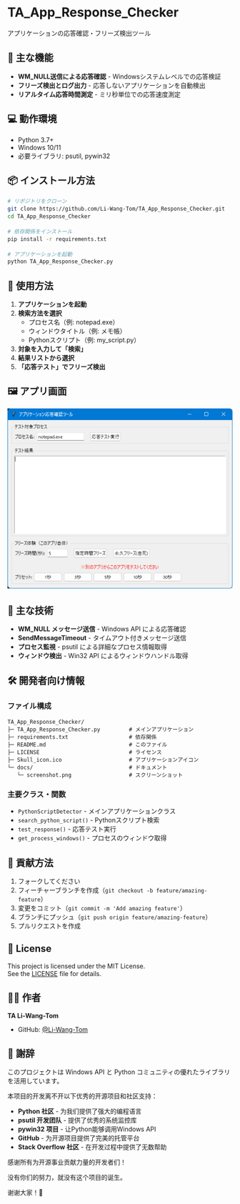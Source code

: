 # TA_App_Response_Checker

アプリケーションの応答確認・フリーズ検出ツール

## 🧩 主な機能

- **WM_NULL送信による応答確認** - Windowsシステムレベルでの応答検証
- **フリーズ検出とログ出力** - 応答しないアプリケーションを自動検出
- **リアルタイム応答時間測定** - ミリ秒単位での応答速度測定

## 💻 動作環境

- Python 3.7+
- Windows 10/11
- 必要ライブラリ: psutil, pywin32

## 📦 インストール方法

```bash
# リポジトリをクローン
git clone https://github.com/Li-Wang-Tom/TA_App_Response_Checker.git
cd TA_App_Response_Checker

# 依存関係をインストール
pip install -r requirements.txt

# アプリケーションを起動
python TA_App_Response_Checker.py
```

## 🚀 使用方法

1. **アプリケーションを起動**
2. **検索方法を選択**
   - プロセス名（例: notepad.exe）
   - ウィンドウタイトル（例: メモ帳）
   - Pythonスクリプト（例: my_script.py）
3. **対象を入力して「検索」**
4. **結果リストから選択**
5. **「応答テスト」でフリーズ検出**

## 🖼️ アプリ画面

![スクリーンショット](docs/screenshot.png)

## 🔧 主な技術

- **WM_NULL メッセージ送信** - Windows API による応答確認
- **SendMessageTimeout** - タイムアウト付きメッセージ送信
- **プロセス監視** - psutil による詳細なプロセス情報取得
- **ウィンドウ検出** - Win32 API によるウィンドウハンドル取得

## 🛠️ 開発者向け情報

### ファイル構成

```
TA_App_Response_Checker/
├─ TA_App_Response_Checker.py         # メインアプリケーション
├─ requirements.txt                   # 依存関係
├─ README.md                          # このファイル
├─ LICENSE                            # ライセンス
├─ Skull_icon.ico                     # アプリケーションアイコン
└─ docs/                              # ドキュメント
   └─ screenshot.png                  # スクリーンショット
```

### 主要クラス・関数

- `PythonScriptDetector` - メインアプリケーションクラス
- `search_python_script()` - Pythonスクリプト検索
- `test_response()` - 応答テスト実行
- `get_process_windows()` - プロセスのウィンドウ取得

## 🤝 貢献方法

1. フォークしてください
2. フィーチャーブランチを作成（`git checkout -b feature/amazing-feature`）
3. 変更をコミット（`git commit -m 'Add amazing feature'`）
4. ブランチにプッシュ（`git push origin feature/amazing-feature`）
5. プルリクエストを作成

## 📝 License

This project is licensed under the MIT License.  
See the [LICENSE](LICENSE) file for details.

## 👨‍💻 作者

**TA Li-Wang-Tom**

- GitHub: [@Li-Wang-Tom](https://github.com/Li-Wang-Tom)

## 🙏 謝辞

このプロジェクトは Windows API と Python コミュニティの優れたライブラリを活用しています。

本项目的开发离不开以下优秀的开源项目和社区支持：

- **Python 社区** - 为我们提供了强大的编程语言
- **psutil 开发团队** - 提供了优秀的系统监控库
- **pywin32 项目** - 让Python能够调用Windows API
- **GitHub** - 为开源项目提供了完美的托管平台
- **Stack Overflow 社区** - 在开发过程中提供了无数帮助

感谢所有为开源事业贡献力量的开发者们！

没有你们的努力，就没有这个项目的诞生。

谢谢大家！🎉